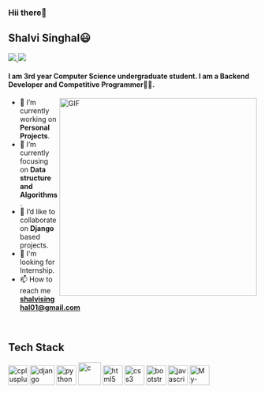 <h3>Hii there👋</h3>
<h2>Shalvi Singhal😃</h2>

<a href="https://github.com/Shalvi-Singhal">
  <img src="https://img.shields.io/badge/@shalvisinghal-30302f?style=flat&logo=github"/>
</a>
<a href="https://https://www.linkedin.com/in/shalvi-singhal-05ba26200/">
  <img src="https://img.shields.io/badge/@shalvisinghal-30302f?style=flat&logo=linkedin"/>
</a>


#### I am 3rd year Computer Science undergraduate student. I am a Backend Developer and Competitive Programmer👩‍💻.

<img align="right" alt="GIF" src="https://webstockreview.net/images/cleaning-clipart-clean-workplace.gif" width="400px"/>

- 🔭 I’m currently working on **Personal Projects**. 
- 🌱 I’m currently focusing on **Data structure and Algorithms**.
- 👯 I’d like to collaborate on **Django** based projects.
- 🤔 I'm looking for Internship.
- 📫 How to reach me **shalvisinghal01@gmail.com**

<br>
<h2 align="left">Tech Stack</h2>
<p align="left">
<img src="https://raw.githubusercontent.com/gilbarbara/logos/c122ccfcfdb15d9958a85696ff2460ac3b01f8ca/logos/c-plusplus.svg" alt="cplusplus" width="40" height="40"/> 
<img src="https://www.edgica.com/wp-content/files/django-logo-big.jpg" alt="django" width="50" height="40"/>  
<img src="https://raw.githubusercontent.com/gilbarbara/logos/c122ccfcfdb15d9958a85696ff2460ac3b01f8ca/logos/python.svg" alt="python" width="40" height="40"/> 
<img src="https://cdn.iconscout.com/icon/free/png-512/c-programming-569564.png" alt="c" width="46" height="46"/> 
<img src="https://raw.githubusercontent.com/gilbarbara/logos/c122ccfcfdb15d9958a85696ff2460ac3b01f8ca/logos/html-5.svg" alt="html5" width="40" height="40"/> 
<img src="https://raw.githubusercontent.com/gilbarbara/logos/c122ccfcfdb15d9958a85696ff2460ac3b01f8ca/logos/css-3.svg" alt="css3" width="40" height="40"/> 
<img src="https://raw.githubusercontent.com/gilbarbara/logos/c122ccfcfdb15d9958a85696ff2460ac3b01f8ca/logos/bootstrap.svg" alt="bootstrap" width="40" height="40"/>
<img src="https://raw.githubusercontent.com/gilbarbara/logos/c122ccfcfdb15d9958a85696ff2460ac3b01f8ca/logos/javascript.svg" alt="javascript" width="40" height="40"/> 
<img src="https://raw.githubusercontent.com/gilbarbara/logos/master/logos/mysql.svg" alt="My-SQL" width="40" height="40"/> 
</p>
